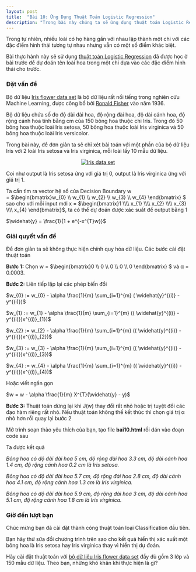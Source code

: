 ```yaml
---
layout: post
title:  "Bài 10: Ứng Dụng Thuật Toán Logistic Regression"
description: "Trong bài này chúng ta sẽ ứng dụng thuật toán Logistic Regression trong Machine Learning để dự đoán tên loài hoa dựa trên các số đo cho trước."
---
```


Trong tự nhiên, nhiều loài có họ hàng gần với nhau lập thành một chi với các đặc điểm hình thái tương tự nhau nhưng vẫn có một số điểm khác biệt.

Bài thực hành này sẽ sử dụng <a href="https://www.dathoangblog.com/2019/01/logistic-regression.html">thuật toán Logistic Regression</a> đã được học ở bài trước để dự đoán tên loài hoa trong một chi dựa vào các đặc điểm hình thái cho trước.
<!--more-->
<h3>
Đặt vấn đề</h3>
Bộ dữ liệu <a href="https://en.wikipedia.org/wiki/Iris_flower_data_set" target="_blank">Iris flower data set</a>&nbsp;là bộ dữ liệu rất nổi tiếng trong nghiên cứu Machine Learning, được công bố bởi <a href="https://en.wikipedia.org/wiki/Ronald_Fisher" target="_blank">Ronald Fisher</a>&nbsp;vào năm 1936.

Bộ dữ liệu chứa số đo độ dài đài hoa, độ rộng đài hoa, độ dài cánh hoa, độ rộng cánh hoa tính bằng cm của 150 bông hoa thuộc chi Iris. Trong đó 50 bông hoa thuộc loài Iris setosa, 50 bông hoa thuộc loài&nbsp;Iris virginica và 50 bông hoa thuộc loài&nbsp;Iris versicolor.

Trong bài này, để đơn giản ta sẽ chỉ xét bài toán với một phần của bộ dữ liệu Iris với 2 loài Iris setosa và Iris virginica, mỗi loài lấy 10 mẫu dữ liệu.

<div class="separator" style="clear: both; text-align: center;">
<a href="https://1.bp.blogspot.com/-Txh-kp0uyss/XC7cIYkvvCI/AAAAAAAAENA/T9qyhFuZNokA1dPGuvyizdqcMUyIwfOmwCLcBGAs/s1600/Untitled.png" imageanchor="1" style="margin-left: 1em; margin-right: 1em;"><img alt="Iris data set" border="0" data-original-height="396" data-original-width="500" src="https://1.bp.blogspot.com/-Txh-kp0uyss/XC7cIYkvvCI/AAAAAAAAENA/T9qyhFuZNokA1dPGuvyizdqcMUyIwfOmwCLcBGAs/s1600/Untitled.png" title="Iris data set" /></a></div>
<div class="separator" style="clear: both; text-align: center;">
</div>
<div class="separator" style="clear: both; text-align: center;">
</div>
<div class="separator" style="clear: both; text-align: center;">
</div>

Coi như output là Iris setosa ứng với giá trị 0, output là Iris virginica ứng với giá trị 1.

Ta cần tìm ra vector hệ số của Decision Boundary w =&nbsp;$\begin{bmatrix}w_{0} \\\\ w_{1} \\\\ w_{2} \\\\ w_{3} \\\\ w_{4} \end{bmatrix} $ sao cho với mỗi input mới x =&nbsp;$\begin{bmatrix}1 \\\\ x_{1} \\\\ x_{2} \\\\ x_{3} \\\\ x_{4} \end{bmatrix}$, ta có thể dự đoán được xác suất để output bằng 1

$\widehat{y} = \frac{1}{1 + e^{-x^{T}w}}$
<h3>
Giải quyết vấn đề</h3>
Để đơn giản ta sẽ không thực hiện chính quy hóa dữ liệu. Các bước cài đặt thuật toán

<strong>Bước 1:</strong>&nbsp;Chọn w = $\begin{bmatrix}0 \\\\ 0 \\\\ 0 \\\\ 0 \\\\ 0 \end{bmatrix} $&nbsp;và α = 0.0003.

<strong>Bước 2:</strong>&nbsp;Liên tiếp lặp lại các phép biến đổi

$w_{0} := w_{0} - \alpha \frac{1}{m} \sum_{i=1}^{m} ( \widehat{y}^{(i)} - y^{(i)})$

$w_{1} := w_{1} - \alpha \frac{1}{m} \sum_{i=1}^{m} (( \widehat{y}^{(i)} - y^{(i)})x^{(i)}_{1})$

$w_{2} := w_{2} - \alpha \frac{1}{m} \sum_{i=1}^{m} (( \widehat{y}^{(i)} - y^{(i)})x^{(i)}_{2})$

$w_{3} := w_{3} - \alpha \frac{1}{m} \sum_{i=1}^{m} (( \widehat{y}^{(i)} - y^{(i)})x^{(i)}_{3})$

$w_{4} := w_{4} - \alpha \frac{1}{m} \sum_{i=1}^{m} (( \widehat{y}^{(i)} - y^{(i)})x^{(i)}_{4})$

Hoặc viết ngắn gọn

$w = w - \alpha \frac{1}{m} X^{T}(\widehat{y} - y)$

<strong>Bước 3:</strong>&nbsp;Thuật toán dừng lại khi J(w) thay đổi rất nhỏ hoặc trị tuyệt đối các đạo hàm riêng rất nhỏ. Nếu thuật toán không thể kết thúc thì chọn giá trị&nbsp;α nhỏ hơn rồi quay lại bước 2

Mở trình soạn thảo yêu thích của bạn, tạo file&nbsp;<strong>bai10.html</strong>&nbsp;rồi dán vào đoạn code sau

<script src="https://gist.github.com/dathoangnd/0ac85bb2eb494bfcc5dc34a8eee77e00.js"></script>
Ta được kết quả

<i>Bông hoa có độ dài đài hoa 5 cm, độ rộng đài hoa 3.3 cm, độ dài cánh hoa 1.4 cm, độ rộng cánh hoa 0.2 cm là Iris setosa.

Bông hoa có độ dài đài hoa 5.7 cm, độ rộng đài hoa 2.8 cm, độ dài cánh hoa 4.1 cm, độ rộng cánh hoa 1.3 cm là Iris virginica.

Bông hoa có độ dài đài hoa 5.9 cm, độ rộng đài hoa 3 cm, độ dài cánh hoa 5.1 cm, độ rộng cánh hoa 1.8 cm là Iris virginica.</i>
<h3>
Giờ đến lượt bạn</h3>
Chúc mừng bạn đã cài đặt thành công thuật toán loại Classification đầu tiên.

Bạn hãy thử sửa đổi chương trình trên sao cho kết quả hiển thị xác suất một bông hoa là Iris setosa hay Iris virginica thay vì hiển thị dự đoán.

Hãy cài đặt thuật toán với <a href="https://archive.ics.uci.edu/ml/machine-learning-databases/iris/iris.data" target="_blank">bộ dữ liệu Iris flower data set</a> đầy đủ gồm 3 lớp và 150 mẫu dữ liệu. Theo bạn, những khó khăn khi thực hiện là gì?